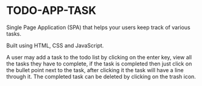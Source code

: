 # TODO-APP-TASK
Single Page Application (SPA) that helps your users keep track of various tasks.

Built using HTML, CSS and JavaScript.

A user may add a task to the todo list by clicking on the enter key, view all the tasks they have to complete, if the task is completed then just click on the bullet point next to  the task, after clicking it the task will have a line through it. The completed task can be deleted by clicking on the trash icon.
